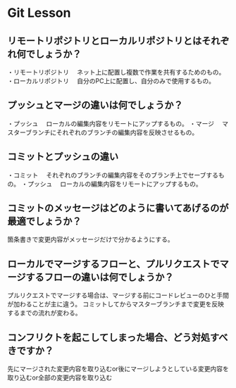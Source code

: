 # Git Lesson

## リモートリポジトリとローカルリポジトリとはそれぞれ何でしょうか？
・リモートリポジトリ
　ネット上に配置し複数で作業を共有するためのもの。
・ローカルリポジトリ
　自分のPC上に配置し、自分のみで使用するもの。

## プッシュとマージの違いは何でしょうか？
・プッシュ
　ローカルの編集内容をリモートにアップするもの。
・マージ
　マスターブランチにそれぞれのブランチの編集内容を反映させるもの。

## コミットとプッシュの違い
・コミット
　それぞれのブランチの編集内容をそのブランチ上でセーブするもの。
・プッシュ
　ローカルの編集内容をリモートにアップするもの。

## コミットのメッセージはどのように書いてあげるのが最適でしょうか？
箇条書きで変更内容がメッセージだけで分かるようにする。

## ローカルでマージするフローと、プルリクエストでマージするフローの違いは何でしょうか？
プルリクエストでマージする場合は、マージする前にコードレビューのひと手間が加わることが主に違う。
コミットしてからマスターブランチまで変更を反映するまでの流れが変わる。

## コンフリクトを起こしてしまった場合、どう対処すべきですか？
先にマージされた変更内容を取り込むor後にマージしようとしている変更内容を取り込むor全部の変更内容を取り込む

